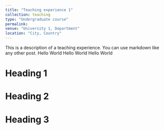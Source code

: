 ```yaml
---
title: "Teaching experience 1"
collection: teaching
type: "Undergraduate course"
permalink: 
venue: "University 1, Department"
location: "City, Country"
---
```


This is a description of a teaching experience. You can use markdown like any other post.
Hello World
Hello World
Hello World

Heading 1
======

Heading 2
======

Heading 3
======
